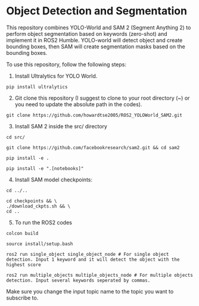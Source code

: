 # Object Detection and Segmentation
This repository combines YOLO-World and SAM 2 (Segment Anything 2) to perform object segmentation based on keywords (zero-shot) and implement it in ROS2 Humble. YOLO-world will detect object and create bounding boxes, then SAM will create segmentation masks based on the bounding boxes.

To use this repository, follow the following steps:
1. Install Ultralytics for YOLO World.
```
pip install ultralytics
```
2. Git clone this repository (I suggest to clone to your root directory (~) or you need to update the absolute path in the codes).
```
git clone https://github.com/howardtse2005/ROS2_YOLOWorld_SAM2.git
```
3. Install SAM 2 inside the src/ directory
```
cd src/

git clone https://github.com/facebookresearch/sam2.git && cd sam2

pip install -e .

pip install -e ".[notebooks]"
```
4. Install SAM model checkpoints:
```
cd ../..

cd checkpoints && \
./download_ckpts.sh && \
cd ..
```
5. To run the ROS2 codes
```
colcon build

source install/setup.bash

ros2 run single_object single_object_node # For single object detection. Input 1 keyword and it will detect the object with the highest score

ros2 run multiple_objects multiple_objects_node # For multiple objects detection. Input several keywords seperated by commas.
```
Make sure you change the input topic name to the topic you want to subscribe to.
